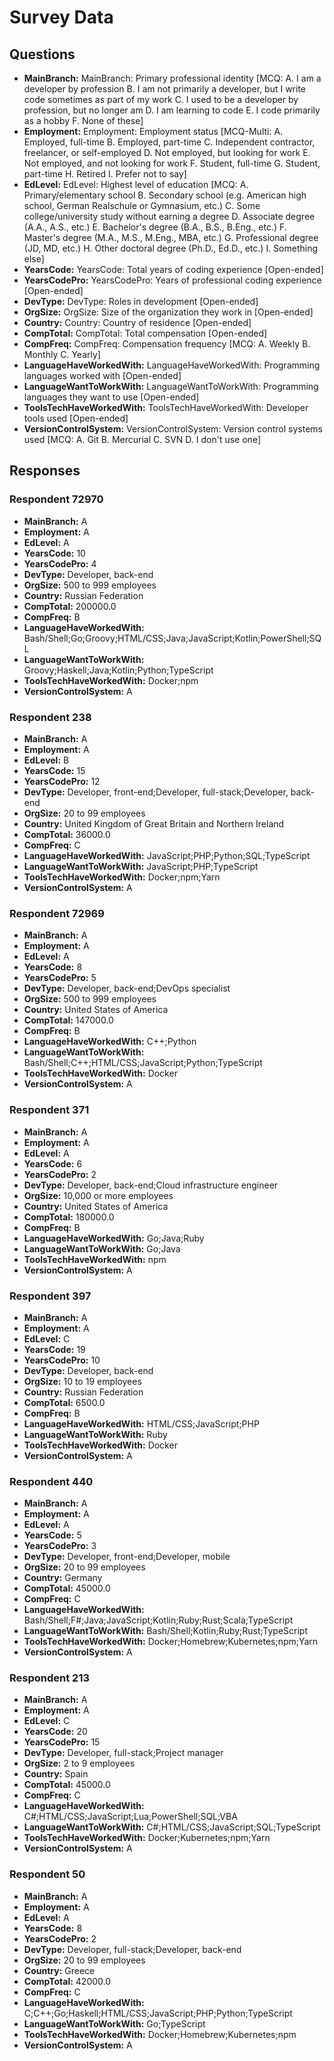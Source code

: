 # Survey Data

## Questions

- **MainBranch:** MainBranch: Primary professional identity [MCQ: A. I am a developer by profession B. I am not primarily a developer, but I write code sometimes as part of my work C. I used to be a developer by profession, but no longer am D. I am learning to code E. I code primarily as a hobby F. None of these]
- **Employment:** Employment: Employment status [MCQ-Multi: A. Employed, full-time B. Employed, part-time C. Independent contractor, freelancer, or self-employed D. Not employed, but looking for work E. Not employed, and not looking for work F. Student, full-time G. Student, part-time H. Retired I. Prefer not to say]
- **EdLevel:** EdLevel: Highest level of education [MCQ: A. Primary/elementary school B. Secondary school (e.g. American high school, German Realschule or Gymnasium, etc.) C. Some college/university study without earning a degree D. Associate degree (A.A., A.S., etc.) E. Bachelor's degree (B.A., B.S., B.Eng., etc.) F. Master's degree (M.A., M.S., M.Eng., MBA, etc.) G. Professional degree (JD, MD, etc.) H. Other doctoral degree (Ph.D., Ed.D., etc.) I. Something else]
- **YearsCode:** YearsCode: Total years of coding experience [Open-ended]
- **YearsCodePro:** YearsCodePro: Years of professional coding experience [Open-ended]
- **DevType:** DevType: Roles in development [Open-ended]
- **OrgSize:** OrgSize: Size of the organization they work in [Open-ended]
- **Country:** Country: Country of residence [Open-ended]
- **CompTotal:** CompTotal: Total compensation [Open-ended]
- **CompFreq:** CompFreq: Compensation frequency [MCQ: A. Weekly B. Monthly C. Yearly]
- **LanguageHaveWorkedWith:** LanguageHaveWorkedWith: Programming languages worked with [Open-ended]
- **LanguageWantToWorkWith:** LanguageWantToWorkWith: Programming languages they want to use [Open-ended]
- **ToolsTechHaveWorkedWith:** ToolsTechHaveWorkedWith: Developer tools used [Open-ended]
- **VersionControlSystem:** VersionControlSystem: Version control systems used [MCQ: A. Git B. Mercurial C. SVN D. I don't use one]

## Responses

### Respondent 72970

- **MainBranch:** A
- **Employment:** A
- **EdLevel:** A
- **YearsCode:** 10
- **YearsCodePro:** 4
- **DevType:** Developer, back-end
- **OrgSize:** 500 to 999 employees
- **Country:** Russian Federation
- **CompTotal:** 200000.0
- **CompFreq:** B
- **LanguageHaveWorkedWith:** Bash/Shell;Go;Groovy;HTML/CSS;Java;JavaScript;Kotlin;PowerShell;SQL
- **LanguageWantToWorkWith:** Groovy;Haskell;Java;Kotlin;Python;TypeScript
- **ToolsTechHaveWorkedWith:** Docker;npm
- **VersionControlSystem:** A

### Respondent 238

- **MainBranch:** A
- **Employment:** A
- **EdLevel:** B
- **YearsCode:** 15
- **YearsCodePro:** 12
- **DevType:** Developer, front-end;Developer, full-stack;Developer, back-end
- **OrgSize:** 20 to 99 employees
- **Country:** United Kingdom of Great Britain and Northern Ireland
- **CompTotal:** 36000.0
- **CompFreq:** C
- **LanguageHaveWorkedWith:** JavaScript;PHP;Python;SQL;TypeScript
- **LanguageWantToWorkWith:** JavaScript;PHP;TypeScript
- **ToolsTechHaveWorkedWith:** Docker;npm;Yarn
- **VersionControlSystem:** A

### Respondent 72969

- **MainBranch:** A
- **Employment:** A
- **EdLevel:** A
- **YearsCode:** 8
- **YearsCodePro:** 5
- **DevType:** Developer, back-end;DevOps specialist
- **OrgSize:** 500 to 999 employees
- **Country:** United States of America
- **CompTotal:** 147000.0
- **CompFreq:** B
- **LanguageHaveWorkedWith:** C++;Python
- **LanguageWantToWorkWith:** Bash/Shell;C++;HTML/CSS;JavaScript;Python;TypeScript
- **ToolsTechHaveWorkedWith:** Docker
- **VersionControlSystem:** A

### Respondent 371

- **MainBranch:** A
- **Employment:** A
- **EdLevel:** A
- **YearsCode:** 6
- **YearsCodePro:** 2
- **DevType:** Developer, back-end;Cloud infrastructure engineer
- **OrgSize:** 10,000 or more employees
- **Country:** United States of America
- **CompTotal:** 180000.0
- **CompFreq:** B
- **LanguageHaveWorkedWith:** Go;Java;Ruby
- **LanguageWantToWorkWith:** Go;Java
- **ToolsTechHaveWorkedWith:** npm
- **VersionControlSystem:** A

### Respondent 397

- **MainBranch:** A
- **Employment:** A
- **EdLevel:** C
- **YearsCode:** 19
- **YearsCodePro:** 10
- **DevType:** Developer, back-end
- **OrgSize:** 10 to 19 employees
- **Country:** Russian Federation
- **CompTotal:** 6500.0
- **CompFreq:** B
- **LanguageHaveWorkedWith:** HTML/CSS;JavaScript;PHP
- **LanguageWantToWorkWith:** Ruby
- **ToolsTechHaveWorkedWith:** Docker
- **VersionControlSystem:** A

### Respondent 440

- **MainBranch:** A
- **Employment:** A
- **EdLevel:** A
- **YearsCode:** 5
- **YearsCodePro:** 3
- **DevType:** Developer, front-end;Developer, mobile
- **OrgSize:** 20 to 99 employees
- **Country:** Germany
- **CompTotal:** 45000.0
- **CompFreq:** C
- **LanguageHaveWorkedWith:** Bash/Shell;F#;Java;JavaScript;Kotlin;Ruby;Rust;Scala;TypeScript
- **LanguageWantToWorkWith:** Bash/Shell;Kotlin;Ruby;Rust;TypeScript
- **ToolsTechHaveWorkedWith:** Docker;Homebrew;Kubernetes;npm;Yarn
- **VersionControlSystem:** A

### Respondent 213

- **MainBranch:** A
- **Employment:** A
- **EdLevel:** C
- **YearsCode:** 20
- **YearsCodePro:** 15
- **DevType:** Developer, full-stack;Project manager
- **OrgSize:** 2 to 9 employees
- **Country:** Spain
- **CompTotal:** 45000.0
- **CompFreq:** C
- **LanguageHaveWorkedWith:** C#;HTML/CSS;JavaScript;Lua;PowerShell;SQL;VBA
- **LanguageWantToWorkWith:** C#;HTML/CSS;JavaScript;SQL;TypeScript
- **ToolsTechHaveWorkedWith:** Docker;Kubernetes;npm;Yarn
- **VersionControlSystem:** A

### Respondent 50

- **MainBranch:** A
- **Employment:** A
- **EdLevel:** A
- **YearsCode:** 8
- **YearsCodePro:** 2
- **DevType:** Developer, full-stack;Developer, back-end
- **OrgSize:** 20 to 99 employees
- **Country:** Greece
- **CompTotal:** 42000.0
- **CompFreq:** C
- **LanguageHaveWorkedWith:** C;C++;Go;Haskell;HTML/CSS;JavaScript;PHP;Python;TypeScript
- **LanguageWantToWorkWith:** Go;TypeScript
- **ToolsTechHaveWorkedWith:** Docker;Homebrew;Kubernetes;npm
- **VersionControlSystem:** A

